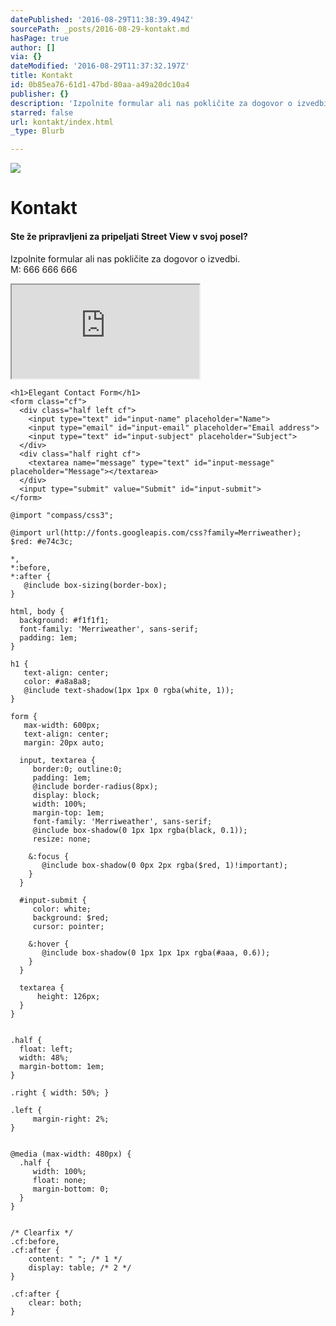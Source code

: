 ```yaml
---
datePublished: '2016-08-29T11:38:39.494Z'
sourcePath: _posts/2016-08-29-kontakt.md
hasPage: true
author: []
via: {}
dateModified: '2016-08-29T11:37:32.197Z'
title: Kontakt
id: 0b85ea76-61d1-47bd-80aa-a49a20dc10a4
publisher: {}
description: 'Izpolnite formular ali nas pokličite za dogovor o izvedbi.M: 666 666 666'
starred: false
url: kontakt/index.html
_type: Blurb

---
```

![](https://imgflo.herokuapp.com/graph/vahj1ThiexotieMo/e9d32cf503ea292eb926431fc539d0b8/croprotate.jpg?cropheight=1000&cropwidth=998&degrees=0&input=https%3A%2F%2Fthe-grid-user-content.s3-us-west-2.amazonaws.com%2Fd85d00ad-a419-4767-b882-1aa97e92fdbe.jpg&x=1&y=0)

# Kontakt

#### Ste že pripravljeni za pripeljati Street View v svoj posel?

Izpolnite formular ali nas pokličite za dogovor o izvedbi.  
M: 666 666 666

<iframe src="https://the-grid.github.io/ed-userhtml/?g=eJwDAAAAAAE" style=""></iframe>

    <h1>Elegant Contact Form</h1>
    <form class="cf">
      <div class="half left cf">
        <input type="text" id="input-name" placeholder="Name">
        <input type="email" id="input-email" placeholder="Email address">
        <input type="text" id="input-subject" placeholder="Subject">
      </div>
      <div class="half right cf">
        <textarea name="message" type="text" id="input-message" placeholder="Message"></textarea>
      </div>  
      <input type="submit" value="Submit" id="input-submit">
    </form>

    @import "compass/css3";
    
    @import url(http://fonts.googleapis.com/css?family=Merriweather);
    $red: #e74c3c;
    
    *, 
    *:before, 
    *:after {
       @include box-sizing(border-box); 
    }
    
    html, body {
      background: #f1f1f1;
      font-family: 'Merriweather', sans-serif;
      padding: 1em;
    }
    
    h1 {
       text-align: center;
       color: #a8a8a8;
       @include text-shadow(1px 1px 0 rgba(white, 1));
    }
    
    form {
       max-width: 600px;
       text-align: center;
       margin: 20px auto;
      
      input, textarea {
         border:0; outline:0;
         padding: 1em;
         @include border-radius(8px);
         display: block;
         width: 100%;
         margin-top: 1em;
         font-family: 'Merriweather', sans-serif;
         @include box-shadow(0 1px 1px rgba(black, 0.1));
         resize: none;
        
        &:focus {
           @include box-shadow(0 0px 2px rgba($red, 1)!important);
        }
      }
      
      #input-submit {
         color: white; 
         background: $red;
         cursor: pointer;
        
        &:hover {
           @include box-shadow(0 1px 1px 1px rgba(#aaa, 0.6)); 
        }
      }
      
      textarea {
          height: 126px;
      }
    }
    
    
    .half {
      float: left;
      width: 48%;
      margin-bottom: 1em;
    }
    
    .right { width: 50%; }
    
    .left {
         margin-right: 2%; 
    }
    
    
    @media (max-width: 480px) {
      .half {
         width: 100%; 
         float: none;
         margin-bottom: 0; 
      }
    }
    
    
    /* Clearfix */
    .cf:before,
    .cf:after {
        content: " "; /* 1 */
        display: table; /* 2 */
    }
    
    .cf:after {
        clear: both;
    }